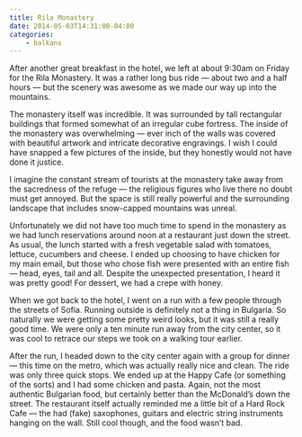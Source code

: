 ```yaml
---
title: Rila Monastery
date: 2014-05-03T14:31:00-04:00
categories:
    - balkans
---
```


After another great breakfast in the hotel, we left at about 9:30am on Friday for the Rila Monastery. It was a rather long bus ride — about two and a half hours — but the scenery was awesome as we made our way up into the mountains.

The monastery itself was incredible. It was surrounded by tall rectangular buildings that formed somewhat of an irregular cube fortress. The inside of the monastery was overwhelming — ever inch of the walls was covered with beautiful artwork and intricate decorative engravings. I wish I could have snapped a few pictures of the inside, but they honestly would not have done it justice.

I imagine the constant stream of tourists at the monastery take away from the sacredness of the refuge — the religious figures who live there no doubt must get annoyed. But the space is still really powerful and the surrounding landscape that includes snow-capped mountains was unreal.

Unfortunately we did not have too much time to spend in the monastery as we had lunch reservations around noon at a restaurant just down the street. As usual, the lunch started with a fresh vegetable salad with tomatoes, lettuce, cucumbers and cheese. I ended up choosing to have chicken for my main email, but those who chose fish were presented with an entire fish — head, eyes, tail and all. Despite the unexpected presentation, I heard it was pretty good! For dessert, we had a crepe with honey.

When we got back to the hotel, I went on a run with a few people through the streets of Sofia. Running outside is definitely not a thing in Bulgaria. So naturally we were getting some pretty weird looks, but it was still a really good time. We were only a ten minute run away from the city center, so it was cool to retrace our steps we took on a walking tour earlier.

After the run, I headed down to the city center again with a group for dinner — this time on the metro, which was actually really nice and clean. The ride was only three quick stops. We ended up at the Happy Cafe (or something of the sorts) and I had some chicken and pasta. Again, not the most authentic Bulgarian food, but certainly better than the McDonald’s down the street. The restaurant itself actually reminded me a little bit of a Hard Rock Cafe — the had (fake) saxophones, guitars and electric string instruments hanging on the wall. Still cool though, and the food wasn’t bad.
